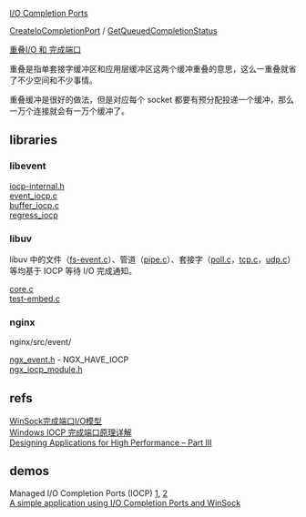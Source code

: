 [I/O Completion Ports](https://docs.microsoft.com/zh-cn/windows/desktop/FileIO/i-o-completion-ports)  

[CreateIoCompletionPort](https://docs.microsoft.com/zh-cn/windows/desktop/FileIO/createiocompletionport) / [GetQueuedCompletionStatus](https://msdn.microsoft.com/en-us/library/windows/desktop/aa364986(v=vs.85).aspx)  

[重叠I/O 和 完成端口](https://yq.aliyun.com/articles/567517/)  

重叠是指单套接字缓冲区和应用层缓冲区这两个缓冲重叠的意思，这么一重叠就省了不少空间和不少事情。

重叠缓冲是很好的做法，但是对应每个 socket 都要有预分配投递一个缓冲，那么一万个连接就会有一万个缓冲了。

## libraries

### libevent

[iocp-internal.h](https://github.com/libevent/libevent/blob/master/iocp-internal.h)  
[event_iocp.c](https://github.com/libevent/libevent/blob/master/event_iocp.c)  
[buffer_iocp.c](https://github.com/libevent/libevent/blob/master/buffer_iocp.c)  
[regress_iocp](https://github.com/libevent/libevent/blob/master/test/regress_iocp.c)  

### libuv

libuv 中的文件（[fs-event.c](https://github.com/libuv/libuv/blob/v1.x/src/win/fs-event.c)）、管道（[pipe.c](https://github.com/libuv/libuv/blob/v1.x/src/win/pipe.c)）、套接字（[poll.c](https://github.com/libuv/libuv/blob/v1.x/src/win/poll.c)，[tcp.c](https://github.com/libuv/libuv/blob/v1.x/src/win/tcp.c)，[udp.c](https://github.com/libuv/libuv/blob/v1.x/src/win/udp.c)）等均基于 IOCP 等待 I/O 完成通知。

[core.c](https://github.com/libuv/libuv/blob/v1.x/src/win/core.c)  
[test-embed.c](https://github.com/libuv/libuv/blob/v1.x/test/test-embed.c)  

### nginx

nginx/src/event/

[ngx_event.h](https://github.com/nginx/nginx/blob/master/src/event/ngx_event.h)  - NGX_HAVE_IOCP  
[ngx_iocp_module.h](https://github.com/nginx/nginx/blob/master/src/event/modules/ngx_iocp_module.h)  

## refs

[WinSock完成端口I/O模型](https://blog.csdn.net/phunxm/article/details/5085944)  
[Windows IOCP 完成端口原理详解](https://blog.csdn.net/tgxallen/article/details/77428539)  
[Designing Applications for High Performance – Part III](https://blogs.technet.microsoft.com/winserverperformance/2008/06/25/designing-applications-for-high-performance-part-iii-2/)  

## demos

Managed I/O Completion Ports (IOCP) [1](https://www.codeproject.com/Articles/10280/Managed-I-O-Completion-Ports-IOCP), [2](https://www.codeproject.com/Articles/11609/Managed-I-O-Completion-Ports-IOCP-Part-2)  
[A simple application using I/O Completion Ports and WinSock](http://www.codeproject.com/KB/IP/SimpleIOCPApp.aspx)  

